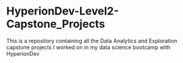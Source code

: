 # HyperionDev-Level2-Capstone_Projects
This is a repository containing all the Data Analytics and Exploration capstone projects I worked on in my data science bootcamp with HyperionDev
